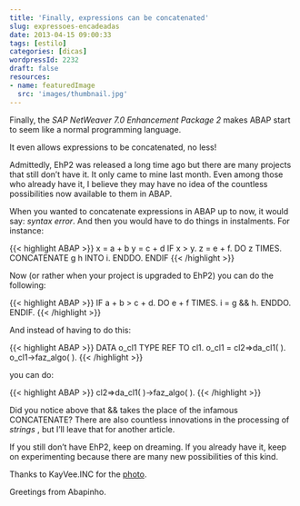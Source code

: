 ```yaml
---
title: 'Finally, expressions can be concatenated'
slug: expressoes-encadeadas
date: 2013-04-15 09:00:33
tags: [estilo]
categories: [dicas]
wordpressId: 2232
draft: false
resources:
- name: featuredImage
  src: 'images/thumbnail.jpg'
---
```

Finally, the _SAP NetWeaver 7.0 Enhancement Package 2_ makes ABAP start to seem like a normal programming language.

It even allows expressions to be concatenated, no less!

<!--more-->

Admittedly, EhP2 was released a long time ago but there are many projects that still don’t have it. It only came to mine last month. Even among those who already have it, I believe they may have no idea of the countless possibilities now available to them in ABAP.

When you wanted to concatenate expressions in ABAP up to now, it would say: _syntax error_. And then you would have to do things in instalments. For instance:


{{< highlight ABAP >}}
x = a + b
y = c + d
IF x > y.
  z = e + f.
  DO z TIMES.
    CONCATENATE g h INTO i.
  ENDDO.
ENDIF
{{< /highlight >}}

Now (or rather when your project is upgraded to EhP2) you can do the following:


{{< highlight ABAP >}}
IF a + b > c + d.
  DO e + f TIMES.
    i = g && h.
  ENDDO.
ENDIF.
{{< /highlight >}}

And instead of having to do this:


{{< highlight ABAP >}}
DATA o_cl1 TYPE REF TO cl1.
o_cl1 = cl2=>da_cl1( ).
o_cl1->faz_algo( ).
{{< /highlight >}}

you can do:


{{< highlight ABAP >}}
cl2=>da_cl1( )->faz_algo( ).
{{< /highlight >}}

Did you notice above that && takes the place of the infamous CONCATENATE? There are also countless innovations in the processing of _strings_ , but I’ll leave that for another article.

If you still don’t have EhP2, keep on dreaming. If you already have it, keep on experimenting because there are many new possibilities of this kind.

Thanks to KayVee.INC for the [photo][1].

Greetings from Abapinho.

   [1]: https://www.flickr.com/photos/kayveeinc/4246957346/
